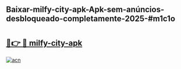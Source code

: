 ## Baixar-milfy-city-apk-Apk-sem-anúncios-desbloqueado-completamente-2025-#m1c1o

# <h2><a href="https://ainizakaria.my?title=milfy-city-apk&ref=22M">🔗👉 🔴 milfy-city-apk</a></h2>

[![acn](https://github.com/user-attachments/assets/0f9c940e-d8b0-45ae-aac7-cd30a18b3e1c)](https://ainizakaria.my?title=milfy-city-apk&ref=22M)

